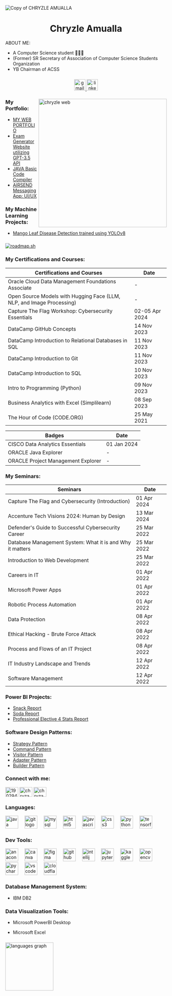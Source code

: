 ![Copy of CHRYZLE AMUALLA](https://github.com/chryzanths/chryzanths/assets/104879763/89c006d3-c999-43ac-b171-d968d83a0657)


<h1 align="center">Chryzle Amualla</h1>

ABOUT ME:
- A Computer Science student 👩🏻‍💻
- (Former) SR Secretary of Association of Computer Science Students Organization
- YB Chairman of ACSS

<h3 align="left"></h3>


<div align="center">
  
  <a href="mailto:chryzlamualla@gmail.com">
    <img src="https://img.shields.io/static/v1?message=chryzlamualla@gmail.com&logo=gmail&label=&color=FF94C5&logoColor=white&labelColor=&style=for-the-badge" height="35" alt="gmail logo" />
  </a>
  
  <a href="https://www.linkedin.com/in/chryzle-amualla-25aa49272/">
    <img src="https://img.shields.io/static/v1?message=Chryzle Amualla&logo=linkedin&label=&color=BE96FF&logoColor=white&labelColor=&style=for-the-badge" height="35" alt="linkedin logo" />
  </a>
  
</div>

<h3 align="left"></h3>

<img align ="right" alt="chryzle web" width="400" src="https://github.com/chryzanths/chryzanths/assets/104879763/53747ab0-5056-4980-8e1e-597eaffe0279">


<h3 align="left">My Portfolio:</h3>

+ [MY WEB PORTFOLIO](https://chryzanths.github.io/)
+ [Exam Generator Website utilizing GPT-3.5 API](https://github.com/chryzanths/Exam-Generator-API)
+ [JAVA Basic Code Compiler](https://github.com/chryzanths/Mini-Compiler)
+ [AIRSEND Messaging App: UI/UX](https://www.figma.com/proto/CggXyDiuWQAT7YhhIgbMQj/AIRSEND-(Copy)?t=lRh3ySKHQkGsuiGP-1)

###
<h3 align="left">My Machine Learning Projects:</h3>

+ [Mango Leaf Disease Detection trained using YOLOv8](https://github.com/chryzanths/Mango-Leaf-Disease-Detection-YOLOv8)

###

<h3 align="left"></h3>


<a href="https://roadmap.sh"><img src="https://api.roadmap.sh/v1-badge/tall/64e960b8b128dce3cb78022a?variant=dark&roadmaps=java%2Cpython%2Ccomputer-science%2Csoftware-design-architecture" alt="roadmap.sh"/></a>

<h3 align="left">My Certifications and Courses:</h3>

  |Certifications and Courses| Date |
| ------- | --- |
| Oracle Cloud Data Management Foundations Associate | - |
| Open Source Models with Hugging Face (LLM, NLP, and Image Processing) | - |
| Capture The Flag Workshop: Cybersecurity Essentials | 02-05 Apr 2024 |
| DataCamp GitHub Concepts | 14 Nov 2023 |
| DataCamp Introduction to Relational Databases in SQL | 11 Nov 2023 |
| DataCamp Introduction to Git | 11 Nov 2023 |
| DataCamp Introduction to SQL | 10 Nov 2023 |
| Intro to Programming (Python) | 09 Nov 2023 |
| Business Analytics with Excel (Simplilearn) | 08 Sep 2023 |
| The Hour of Code (CODE.ORG) | 25 ‎May ‎2021 |

|Badges| Date |
| ------- | --- |
| CISCO Data Analytics Essentials | 01 Jan 2024 |
| ORACLE Java Explorer | - |
| ORACLE Project Management Explorer | - |

<h3 align="left">My Seminars:</h3>

|Seminars| Date |
| ------- | --- |
| Capture The Flag and Cybersecurity (Introduction) | 01 Apr 2024 |
| Accenture Tech Visions 2024: Human by Design | 13 Mar 2024 |
| Defender's Guide to Successful Cybersecurity Career | 25 Mar 2022 |
| Database Management System: What it is and Why it matters | 25 Mar 2022 |
| Introduction to Web Development | 25 Mar 2022 |
| Careers in IT | 01 Apr 2022 |
| Microsoft Power Apps | 01 Apr 2022 |
| Robotic Process Automation | 01 Apr 2022 |
| Data Protection | 08 Apr 2022 |
| Ethical Hacking - Brute Force Attack | 08 Apr 2022 |
| Process and Flows of an IT Project | 08 Apr 2022 |
| IT Industry Landscape and Trends | 12 Apr 2022 |
| Software Management | 12 Apr 2022 |

###

<h3 align="left">Power BI Projects:</h3>

+ [Snack Report](https://app.powerbi.com/view?r=eyJrIjoiOGNjYjZiNjgtNmI3YS00YjgzLWFmYTgtY2Q2NjRmNDljZmNlIiwidCI6IjgxODQzMTM3LTc3MWEtNDNjYy1iOGYyLWFhYmI4NTlkYjc1ZCIsImMiOjEwfQ%3D%3D)
+ [Soda Report](https://app.powerbi.com/view?r=eyJrIjoiN2U2YjBjOWUtODFlYy00MWRjLTgyODYtN2JlMDAwZmVmYjAwIiwidCI6IjgxODQzMTM3LTc3MWEtNDNjYy1iOGYyLWFhYmI4NTlkYjc1ZCIsImMiOjEwfQ%3D%3D)
+ [Professional Elective 4 Stats Report](https://app.powerbi.com/view?r=eyJrIjoiYWZlNmMzZjItYTdhZC00ZDRjLTk0ZmItMGUxMDI2NTQ5NzExIiwidCI6IjgxODQzMTM3LTc3MWEtNDNjYy1iOGYyLWFhYmI4NTlkYjc1ZCIsImMiOjEwfQ%3D%3D)

###

<h3 align="left">Software Design Patterns:</h3>

+ [Strategy Pattern](https://github.com/chryzanths/StrategyPattern)
+ [Command Pattern](https://github.com/chryzanths/CommandPattern)
+ [Visitor Pattern](https://github.com/chryzanths/visitorPattern)
+ [Adapter Pattern](https://github.com/chryzanths/AdapterPattern)
+ [Builder Pattern](https://github.com/chryzanths/BuilderPattern)
  

###

<h3 align="left">Connect with me:</h3>
<p align="left">
<a href="https://stackoverflow.com/users/19029427" target="blank"><img align="center" src="https://raw.githubusercontent.com/rahuldkjain/github-profile-readme-generator/master/src/images/icons/Social/stack-overflow.svg" alt="19029427" height="30" width="40" /></a>
<a href="https://www.hackerrank.com/chryzanths" target="blank"><img align="center" src="https://raw.githubusercontent.com/rahuldkjain/github-profile-readme-generator/master/src/images/icons/Social/hackerrank.svg" alt="chryzanths" height="30" width="40" /></a>
<a href="https://www.leetcode.com/chryzanths" target="blank"><img align="center" src="https://raw.githubusercontent.com/rahuldkjain/github-profile-readme-generator/master/src/images/icons/Social/leet-code.svg" alt="chryzanths" height="30" width="40" /></a>
</p>

<h3 align="left">Languages:</h3>

<div align="left">
  <img src="https://skillicons.dev/icons?i=java" height="40" alt="java logo"  />
  <img width="12" />
  <img src="https://skillicons.dev/icons?i=git" height="40" alt="git logo"  />
  <img width="12" />
  <img src="https://skillicons.dev/icons?i=mysql" height="40" alt="mysql logo"  />
  <img width="12" />
  <img src="https://skillicons.dev/icons?i=html" height="40" alt="html5 logo"  />
  <img width="12" />
  <img src="https://skillicons.dev/icons?i=js" height="40" alt="javascript logo"  />
  <img width="12" />
  <img src="https://cdn.jsdelivr.net/gh/devicons/devicon/icons/css3/css3-original.svg" height="40" alt="css3 logo"  />
  <img width="12" />
  <img src="https://cdn.simpleicons.org/python/3776AB" height="40" alt="python logo"  />
  <img width="12" />
  <img src="https://cdn.simpleicons.org/tensorflow/FF6F00" height="40" alt="tensorflow logo"  />
</div>

###

<h3 align="left">Dev Tools:</h3>

<div align="left">
  <img src="https://cdn.simpleicons.org/anaconda/44A833" height="40" alt="anaconda logo"  />
  <img width="12" />
  <img src="https://cdn.jsdelivr.net/gh/devicons/devicon/icons/canva/canva-original.svg" height="40" alt="canva logo"  />
  <img width="12" />
  <img src="https://skillicons.dev/icons?i=figma" height="40" alt="figma logo"  />
  <img width="12" />
  <img src="https://skillicons.dev/icons?i=github" height="40" alt="github logo"  />
  <img width="12" />
  <img src="https://cdn.jsdelivr.net/gh/devicons/devicon/icons/intellij/intellij-original.svg" height="40" alt="intellij logo"  />
  <img width="12" />
  <img src="https://cdn.jsdelivr.net/gh/devicons/devicon/icons/jupyter/jupyter-original-wordmark.svg" height="40" alt="jupyter logo"  />
  <img width="12" />
  <img src="https://cdn.jsdelivr.net/gh/devicons/devicon/icons/kaggle/kaggle-original-wordmark.svg" height="40" alt="kaggle logo"  />
  <img width="12" />
  <img src="https://cdn.jsdelivr.net/gh/devicons/devicon/icons/opencv/opencv-original.svg" height="40" alt="opencv logo"  />
  <img width="12" />
  <img src="https://cdn.jsdelivr.net/gh/devicons/devicon/icons/pycharm/pycharm-original.svg" height="40" alt="pycharm logo"  />
  <img width="12" />
  <img src="https://cdn.jsdelivr.net/gh/devicons/devicon/icons/vscode/vscode-original.svg" height="40" alt="vscode logo"  />
  <img width="12" />
  <img src="https://skillicons.dev/icons?i=cloudflare" height="40" alt="cloudflare logo"  />

  <h3 align="left">Database Management System:</h3>

+ IBM DB2

###

  <h3 align="left">Data Visualization Tools:</h3>

+ Microsoft PowerBI Desktop

+ Microsoft Excel

</div>

###


<div align="left">
  <img src="https://github-readme-stats.vercel.app/api/top-langs?username=chryzanths&locale=en&hide_title=false&layout=compact&card_width=320&langs_count=5&theme=dracula&hide_border=false" height="150" alt="languages graph"  />
</div>
